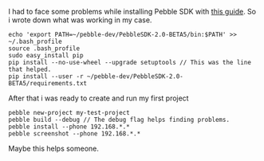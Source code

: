 I had to face some problems while installing Pebble SDK with [this guide](https://developer.getpebble.com/2/getting-started/macosx/). So i wrote down what was working in my case.
    
    echo 'export PATH=~/pebble-dev/PebbleSDK-2.0-BETA5/bin:$PATH' >> ~/.bash_profile 
    source .bash_profile 
    sudo easy_install pip
    pip install --no-use-wheel --upgrade setuptools // This was the line that helped.
    pip install --user -r ~/pebble-dev/PebbleSDK-2.0-BETA5/requirements.txt
    
After that i was ready to create and run my first project

    pebble new-project my-test-project
    pebble build --debug // The debug flag helps finding problems.
    pebble install --phone 192.168.*.*
    pebble screenshot --phone 192.168.*.*
    
Maybe this helps someone.
